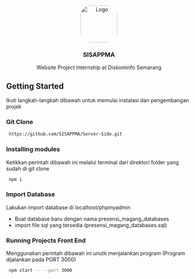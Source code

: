 <div align="center">
  <img src="https://pbs.twimg.com/profile_images/875564977372909572/qbC5_6eV_400x400.jpg" alt="Logo" width="100" height="100" style="border-radius: 25px;">

  <h3 align="center">SISAPPMA</h3>

  <p align="center">
    Website Project Internship at Diskominfo Semarang
    <br />
  </p>
</div>

<!-- GETTING STARTED -->
## Getting Started

Ikuti langkah-langkah dibawah untuk memulai instalasi dan pengembangan projek

### Git Clone
 ```sh
  https://github.com/SISAPPMA/Server-Side.git
  ```
### Installing modules
Ketikkan perintah dibawah ini melalui terminal dari direktori folder yang sudah di git clone
 ```sh
  npm i
  ```

### Import Database
Lakukan import database di localhost/phpmyadmin
- Buat database baru dengan nama presensi_magang_databases
- import file sql yang tersedia (presensi_magang_databases.sql)

### Running Projects Front End
Menggunakan perintah dibawah ini unutk menjalankan program (Program dijalankan pada PORT 3000)
 ```sh
  npm start -- --port 3000
  ```
